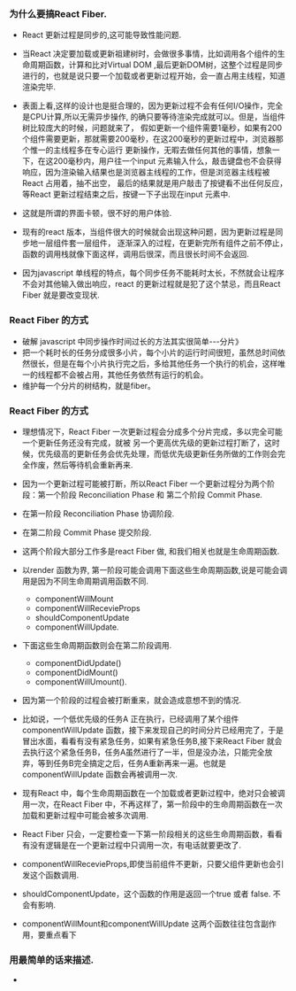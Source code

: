 

### 为什么要搞React Fiber.
* React 更新过程是同步的,这可能导致性能问题.
* 当React 决定要加载或更新祖建树时，会做很多事情，比如调用各个组件的生命周期函数，计算和比对Virtual DOM ,最后更新DOM树，这整个过程是同步进行的，也就是说只要一个加载或者更新过程开始，会一直占用主线程，知道渲染完毕.
* 表面上看,这样的设计也是挺合理的，因为更新过程不会有任何I/O操作，完全是CPU计算,所以无需异步操作,
的确只要等待渲染完成就可以。但是，当组件树比较庞大的时候，问题就来了， 假如更新一个组件需要1毫秒，如果有200个组件需要更新，那就需要200毫秒，在这200毫秒的更新过程中，浏览器那个惟一的主线程多在专心运行
更新操作，无暇去做任何其他的事情，想象一下，在这200毫秒内，用户往一个input 元素输入什么，敲击键盘也不会获得响应，因为渲染输入结果也是浏览器主线程的工作，但是浏览器主线程被React 占用着，抽不出空，
最后的结果就是用户敲击了按键看不出任何反应，等React 更新过程结束之后，按键一下子出现在input 元素中.

* 这就是所谓的界面卡顿，很不好的用户体验.
* 现有的react 版本，当组件很大的时候就会出现这种问题，因为更新过程是同步地一层组件套一层组件，
逐渐深入的过程，在更新完所有组件之前不停止，函数的调用栈就像下面这样，调用后很深，而且很长时间不会返回.
* 因为javascript 单线程的特点，每个同步任务不能耗时太长，不然就会让程序不会对其他输入做出响应，react 的更新过程就是犯了这个禁忌，而且React Fiber 就是要改变现状.

### React Fiber 的方式
* 破解 javascript 中同步操作时间过长的方法其实很简单---分片》
* 把一个耗时长的任务分成很多小片，每个小片的运行时间很短，虽然总时间依然很长，但是在每个小片执行完之后，多给其他任务一个执行的机会，这样唯一的线程都不会被占用，其他任务依然有运行的机会。
* 维护每一个分片的树结构，就是fiber。

### React Fiber 的方式
* 理想情况下，React Fiber 一次更新过程会分成多个分片完成，多以完全可能一个更新任务还没有完成，就被
另一个更高优先级的更新过程打断了，这时候，优先级高的更新任务会优先处理，而低优先级更新任务所做的工作则会完全作废，然后等待机会重新再来.
* 因为一个更新过程可能被打断，所以React Fiber 一个更新过程分为两个阶段：第一个阶段 Reconciliation Phase 和 第二个阶段 Commit Phase.

* 在第一阶段 Reconciliation Phase  协调阶段.
* 在第二阶段 Commit Phase 提交阶段.


* 这两个阶段大部分工作多是react Fiber 做, 和我们相关也就是生命周期函数.

* 以render 函数为界, 第一阶段可能会调用下面这些生命周期函数,说是可能会调用是因为不同生命周期调用函数不同.
    * componentWillMount
    * componentWillRecevieProps
    * shouldComponentUpdate
    * componentWillUpdate.

* 下面这些生命周期函数则会在第二阶段调用.
    * componentDidUpdate()
    * componentDidMount()
    * componentWillUmount().

* 因为第一个阶段的过程会被打断重来，就会造成意想不到的情况.
* 比如说，一个低优先级的任务A 正在执行，已经调用了某个组件componentWillUpdate 函数，接下来发现自己的时间分片已经用完了，于是冒出水面，看看有没有紧急任务，如果有紧急任务B,接下来React Fiber 就会去执行这个紧急任务B，任务A虽然进行了一半，但是没办法，只能完全放弃，等到任务B完全搞定之后，任务A重新再来一遍。也就是componentWillUpdate 函数会再被调用一次.

* 现有React 中，每个生命周期函数在一个加载或者更新过程中，绝对只会被调用一次，在React Fiber 中，不再这样了，第一阶段中的生命周期函数在一次加载和更新过程中可能会被多次调用.
* React Fiber 只会，一定要检查一下第一阶段相关的这些生命周期函数，看看有没有逻辑是在一个更新过程中只调用一次，有电话就要更改了.

* componentWillRecevieProps,即使当前组件不更新，只要父组件更新也会引发这个函数调用.

* shouldComponentUpdate，这个函数的作用是返回一个true 或者 false. 不会有影响.

* componentWillMount和componentWillUpdate 这两个函数往往包含副作用，要重点看下

### 用最简单的话来描述.

* 
